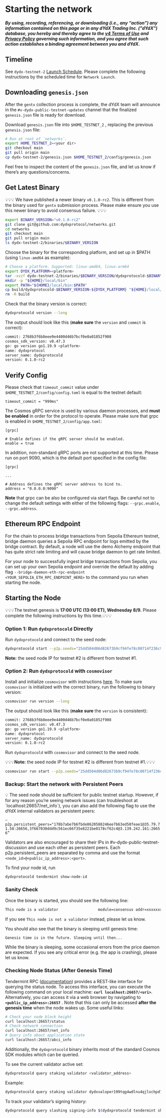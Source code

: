 # Starting the network

***By using, recording, referencing, or downloading (i.e., any “action”) any information contained on this page or in any dYdX Trading Inc. ("dYdX") database, you hereby and thereby agree to the [v4 Terms of Use](https://dydx.exchange/v4-terms) and [Privacy Policy](https://dydx.exchange/privacy) governing such information, and you agree that such action establishes a binding agreement between you and dYdX.***

## Timeline

See `dydx-testnet-2` [Launch Schedule](https://v4-teacher.vercel.app/testnets/schedule). Please complete the following instructions by the scheduled time for `Network Launch`.

## Downloading `genesis.json`

After the `gentx` collection process is complete, the dYdX team will announce in the `#v-dydx-public-testnet-updates` channel that the finalized `genesis.json` file is ready for download. 

Download `genesis.json` file into `$HOME_TESTNET_2` , replacing the previous `genesis.json` file:

```bash
# Run at root of `networks`.
export HOME_TESTNET_2=<your dir>
git checkout main
git pull origin main
cp dydx-testnet-2/genesis.json $HOME_TESTNET_2/config/genesis.json
```

Feel free to inspect the content of the `genesis.json` file, and let us know if there’s any questions/concerns.

## Get Latest Binary

💡💡💡 We have published a newer binary `v0.1.0-rc2`. This is different from the binary used for `gentx` submission process. Please make ensure you use this newer binary to avoid consensus failure. 💡💡💡

```bash
export BINARY_VERSION="v0.1.0-rc2"
git clone git@github.com:dydxprotocol/networks.git
cd networks
git checkout main
git pull origin main
ls dydx-testnet-2/binaries/$BINARY_VERSION
```

Choose the binary for the corresponding platform, and set up in $PATH (using `linux-amd64` as example):

```bash
# Choose a platform. Supported: linux-amd64, linux-arm64
export DYDX_PLATFORM=<platform>
tar -xvzf dydx-testnet-2/binaries/$BINARY_VERSION/dydxprotocold-$BINARY_VERSION-${DYDX_PLATFORM}.tar.gz
mkdir -p "${HOME}/local/bin"
export PATH="${HOME}/local/bin:$PATH"
cp build/dydxprotocold-$BINARY_VERSION-${DYDX_PLATFORM} "${HOME}/local/bin/dydxprotocold"
rm -R build 
```

Check that the binary version is correct:

```bash
dydxprotocold version --long
```

The output should look like this (**make sure** the `version` and `commit` is correct):

```bash
commit: 2768b3f6b8eee9e4400d46b7bcf0e0a01852f908
cosmos_sdk_version: v0.47.3
go: go version go1.19.9 <platform>
name: dydxprotocol
server_name: dydxprotocold
version: 0.1.0-rc2
```

## Verify Config

Please check that `timeout_commit` value under `$HOME_TESTNET_2/config/config.toml` is equal to the testnet default:
```
timeout_commit = "999ms"
```

The Cosmos gRPC service is used by various daemon processes, and **must be enabled** in order for the protocol to operate.
Please make sure that grpc is enabled in `$HOME_TESTNET_2/config/app.toml`:
```
[grpc]

# Enable defines if the gRPC server should be enabled.
enable = true
```

In addition, non-standard gRPC ports are not supported at this time. Please run on port 9090, which is the default
port specified in the config file:

```
[grpc]

...

# Address defines the gRPC server address to bind to.
address = "0.0.0.0:9090"
```

**Note** that grpc can be also be configured via start flags. Be careful not to change the default settings with either
of the following flags: `--grpc.enable`, `--grpc.address`.

## Ethereum RPC Endpoint

For the chain to process bridge transactions from Sepolia Ethereum testnet, bridge daemon queries a Sepolia RPC endpoint for logs emitted by the bridge contract. By default, a node will use the demo Alchemy endpoint that has quite strict rate limiting and will cause bridge daemon to get rate limited.

For your node to successfully ingest bridge transactions from Sepolia, you can set up your own Sepolia endpoint and override the default by adding flag `--bridge-daemon-eth-rpc-endpoint <YOUR_SEPOLIA_ETH_RPC_ENDPOINT_HERE>` to the command you run when starting the node.

## Starting the Node

💡💡💡The testnet genesis is **17:00 UTC (13:00 ET), Wednesday 8/9.** Please complete the following instructions by this time.💡💡💡

### Option 1: Run `dydxprotocold` Directly

Run `dydxprotocold` and connect to the seed node:

```bash
dydxprotocold start --p2p.seeds="25dd504d86d82673b9cf94fe78c00714f236c9f8@13.59.4.93:26656" --home="$HOME_TESTNET_2"
```

**Note:** the seed node IP for testnet #2 is different from testnet #1.

### Option 2: Run `dydxprotocold` with `cosmovisor`

Install and initialize `cosmovisor` with instructions [here](https://v4-teacher.vercel.app/validators/cosmovisor). To make sure `cosmovisor` is initialized with the correct binary, run the following to binary version:

```bash
cosmovisor run version --long
```

The output should look like this (**make sure** the `version` is consistent):

```bash
commit: 2768b3f6b8eee9e4400d46b7bcf0e0a01852f908
cosmos_sdk_version: v0.47.3
go: go version go1.19.9 <platform>
name: dydxprotocol
server_name: dydxprotocold
version: 0.1.0-rc2
```

Run `dydxprotocold` with `cosmovisor` and connect to the seed node. 

💡💡💡**Note:** the seed node IP for testnet #2 is different from testnet #1.💡💡💡

```bash
cosmovisor run start --p2p.seeds="25dd504d86d82673b9cf94fe78c00714f236c9f8@13.59.4.93:26656" --home="$HOME_TESTNET_2"
```

### Backup: Start the network with Persistent Peers

<aside>
💡 The seed node should be sufficient for public testnet startup. However, if for any reason you’re seeing network issues (can troubleshoot at `localhost:26657/net_info`), you can also add the following flag to use the dYdX internal validators as persistent peers:

`—p2p.persistent_peers="178b7abe7b6fbde8620588246ee7b63ed58feae1@35.79.71.58:26656,3f667030ddd9c561ec66f35e8221be0178cf62c4@3.139.242.161:26656”`

</aside>

Validators are also encouraged to share their IPs in #v-dydx-public-testnet-discussion and use each other as persistent peers. Each p2p.persistent_peers are separated by comma and use the format `<node_id>@<public_ip_address>:<port>`.

To find your node id, run

```protobuf
dydxprotocold tendermint show-node-id
```

### Sanity Check

Once the binary is started, you should see the following line:

```bash
This node is a validator                  module=consensus addr=xxxxxxxxxx
```

If you see `This node is not a validator` instead, please let us know.

You should also see that the binary is sleeping until genesis time:

```bash
Genesis time is in the future. Sleeping until then... 
```

While the binary is sleeping, some occasional errors from the price daemon are expected. If you see any critical error (e.g. the app is crashing), please let us know.

### Checking Node Status (After Genesis Time)

Tendermint RPC ([documentation](https://docs.tendermint.com/v0.34/rpc/#/)) provides a REST-like interface for querying the status node. To access this interface, you can execute the following command on your local machine: **`curl localhost:26657/<uri>`**. Alternatively, you can access it via a web browser by navigating to **`<public_ip_address>:26657`** . Note that this can only be accessed **after the genesis time** when the node wakes up. Some useful links:

```bash
# Check your node block height
curl localhost:26657/status
# Check network connection
curl localhost:26657/net_info
# Query info about application state
curl localhost:26657/abci_info
```

Additionally, the `dydxprotocold` binary inherits most of the standard Cosmos SDK modules which can be queried.

To see the current validator active set:

```bash
dydxprotocold query staking validator <validator_address>
```

Example:

```bash
dydxprotocold query staking validator dydxvaloper199tqg4wdlnu4qjlxchpd7seg454937hjxg9yhy
```

To track your validator’s signing history:

```bash
dydxprotocold query slashing signing-info $(dydxprotocold tendermint show-validator)
```
